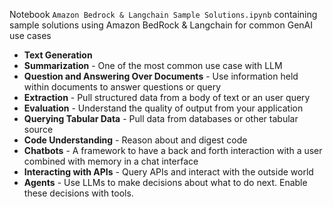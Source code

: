 Notebook `Amazon Bedrock & Langchain Sample Solutions.ipynb` containing sample solutions using Amazon BedRock & Langchain for common GenAI use cases

* **Text Generation**
* **Summarization** - One of the most common use case with LLM
* **Question and Answering Over Documents** - Use information held within documents to answer questions or query
* **Extraction** - Pull structured data from a body of text or an user query
* **Evaluation** - Understand the quality of output from your application
* **Querying Tabular Data** - Pull data from databases or other tabular source
* **Code Understanding** - Reason about and digest code
* **Chatbots** - A framework to have a back and forth interaction with a user combined with memory in a chat interface
* **Interacting with APIs** - Query APIs and interact with the outside world
* **Agents** - Use LLMs to make decisions about what to do next. Enable these decisions with tools.
